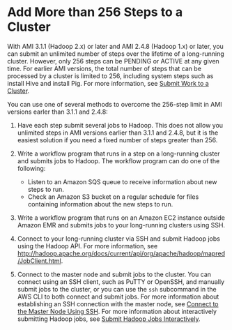 # Add More than 256 Steps to a Cluster<a name="AddMoreThan256Steps"></a>

With AMI 3\.1\.1 \(Hadoop 2\.x\) or later and AMI 2\.4\.8 \(Hadoop 1\.x\) or later, you can submit an unlimited number of steps over the lifetime of a long\-running cluster\. However, only 256 steps can be PENDING or ACTIVE at any given time\. For earlier AMI versions, the total number of steps that can be processed by a cluster is limited to 256, including system steps such as install Hive and install Pig\. For more information, see [Submit Work to a Cluster](AddingStepstoaJobFlow.md)\.

You can use one of several methods to overcome the 256\-step limit in AMI versions earler than 3\.1\.1 and 2\.4\.8: 

1. Have each step submit several jobs to Hadoop\. This does not allow you unlimited steps in AMI versions earlier than 3\.1\.1 and 2\.4\.8, but it is the easiest solution if you need a fixed number of steps greater than 256\.

1. Write a workflow program that runs in a step on a long\-running cluster and submits jobs to Hadoop\. The workflow program can do one of the following:
   + Listen to an Amazon SQS queue to receive information about new steps to run\.
   + Check an Amazon S3 bucket on a regular schedule for files containing information about the new steps to run\.

1. Write a workflow program that runs on an Amazon EC2 instance outside Amazon EMR and submits jobs to your long\-running clusters using SSH\.

1. Connect to your long\-running cluster via SSH and submit Hadoop jobs using the Hadoop API\. For more information, see [http://hadoop\.apache\.org/docs/current/api/org/apache/hadoop/mapred/JobClient\.html](http://hadoop.apache.org/docs/current/api/org/apache/hadoop/mapred/JobClient.html)\.

1. Connect to the master node and submit jobs to the cluster\. You can connect using an SSH client, such as PuTTY or OpenSSH, and manually submit jobs to the cluster, or you can use the `ssh` subcommand in the AWS CLI to both connect and submit jobs\. For more information about establishing an SSH connection with the master node, see [Connect to the Master Node Using SSH](emr-connect-master-node-ssh.md)\. For more information about interactively submitting Hadoop jobs, see [Submit Hadoop Jobs Interactively](interactive-jobs.md)\.